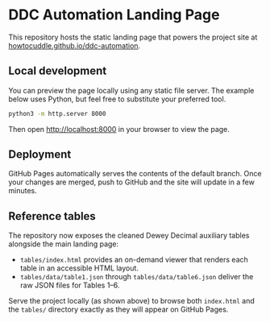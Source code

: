 # DDC Automation Landing Page

This repository hosts the static landing page that powers the project site at
[howtocuddle.github.io/ddc-automation](https://howtocuddle.github.io/ddc-automation/).

## Local development

You can preview the page locally using any static file server. The example below
uses Python, but feel free to substitute your preferred tool.

```bash
python3 -m http.server 8000
```

Then open <http://localhost:8000> in your browser to view the page.

## Deployment

GitHub Pages automatically serves the contents of the default branch. Once your
changes are merged, push to GitHub and the site will update in a few minutes.

## Reference tables

The repository now exposes the cleaned Dewey Decimal auxiliary tables alongside
the main landing page:

* `tables/index.html` provides an on-demand viewer that renders each table in an
  accessible HTML layout.
* `tables/data/table1.json` through `tables/data/table6.json` deliver the raw
  JSON files for Tables 1–6.

Serve the project locally (as shown above) to browse both `index.html` and the
`tables/` directory exactly as they will appear on GitHub Pages.
